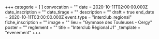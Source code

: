 +++
categorie = [ ]
convocation = ""
date = 2020-10-11T02:00:00.000Z
date_inscription = ""
date_tirage = ""
description = ""
draft = true
end_date = 2020-10-11T03:00:00.000Z
event_type = "interclub_regional"
fiche_inscription = ""
image = ""
lieu = "Gymnase des Touleuses - Cergy"
poster = ""
reglement = ""
title = "Interclub Régional J1"
_template = "evenement"
+++


